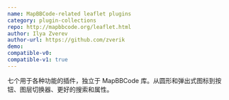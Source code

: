 ```yaml
---
name: MapBBCode-related leaflet plugins
category: plugin-collections
repo: http://mapbbcode.org/leaflet.html
author: Ilya Zverev
author-url: https://github.com/zverik
demo: 
compatible-v0:
compatible-v1: true
---
```


七个用于各种功能的插件，独立于 MapBBCode 库。从圆形和弹出式图标到按钮、图层切换器、更好的搜索和属性。

